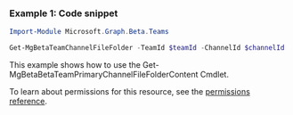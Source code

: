 ### Example 1: Code snippet

```powershellImport-Module Microsoft.Graph.Beta.Teams

Get-MgBetaTeamChannelFileFolder -TeamId $teamId -ChannelId $channelId
```
This example shows how to use the Get-MgBetaBetaTeamPrimaryChannelFileFolderContent Cmdlet.
To learn about permissions for this resource, see the [permissions reference](/graph/permissions-reference).

